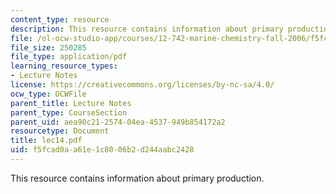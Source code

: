 ```yaml
---
content_type: resource
description: This resource contains information about primary production.
file: /ol-ocw-studio-app/courses/12-742-marine-chemistry-fall-2006/f5fcad0aa61e1c8006b2d244aabc2428_lec14.pdf
file_size: 250285
file_type: application/pdf
learning_resource_types:
- Lecture Notes
license: https://creativecommons.org/licenses/by-nc-sa/4.0/
ocw_type: OCWFile
parent_title: Lecture Notes
parent_type: CourseSection
parent_uid: aea90c21-2574-04ea-4537-949b854172a2
resourcetype: Document
title: lec14.pdf
uid: f5fcad0a-a61e-1c80-06b2-d244aabc2428
---
```

This resource contains information about primary production.